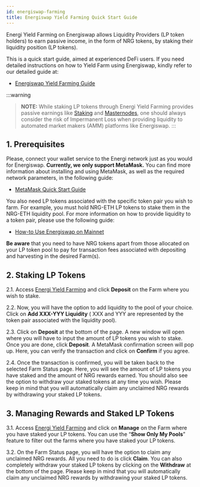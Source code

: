 ```yaml
---
id: energiswap-farming
title: Energiswap Yield Farming Quick Start Guide
---
```


Energi Yield Farming on Energiswap allows Liquidity Providers (LP token holders) to earn passive income, in the form of NRG tokens, by staking their liquidity position (LP tokens).

This is a quick start guide, aimed at experienced DeFi users. If you need detailed instructions on how to Yield Farm using Energiswap, kindly refer to our detailed guide at:

* [Energiswap Yield Farming Guide](./energiswap-farming-how-to.md)

:::warning
> **NOTE:** While staking LP tokens through Energi Yield Farming provides passive earnings like [Staking](https://wiki.energi.world/staking-guide) and [Masternodes](https://wiki.energi.world/masternode-guide), one should always consider the risk of Impermanent Loss when providing liquidity to automated market makers (AMM) platforms like Energiswap.
:::

## 1. Prerequisites

Please, connect your wallet service to the Energi network just as you would for Energiswap. **Currently, we only support MetaMask.** You can find more information about installing and using MetaMask, as well as the required network parameters, in the following guide:

* [MetaMask Quick Start Guide](./quickstart-metamask.md)

You also need LP tokens associated with the specific token pair you wish to farm. For example, you must hold NRG-ETH LP tokens to stake them in the NRG-ETH liquidity pool. For more information on how to provide liquidity to a token pair, please use the following guide:

* [How-to Use Energiswap on Mainnet](./energiswap-mainnet#33-add-liquidity)

**Be aware** that you need to have NRG tokens apart from those allocated on your LP token pool to pay for transaction fees associated with depositing and harvesting in the desired Farm(s).

## 2. Staking LP Tokens

2.1. Access [Energi Yield Farming](https://app.energiswap.exchange/#/farming) and click **Deposit** on the Farm where you wish to stake.

2.2. Now, you will have the option to add liquidity to the pool of your choice. Click on **Add XXX-YYY Liquidity** ( XXX and YYY are represented by the token pair associated with the liquidity pool).

2.3. Click on **Deposit** at the bottom of the page. A new window will open where you will have to input the amount of LP tokens you wish to stake. Once you are done, click **Deposit**. A MetaMask confirmation screen will pop up. Here, you can verify the transaction and click on **Confirm** if you agree.

2.4. Once the transaction is confirmed, you will be taken back to the selected Farm Status page. Here, you will see the amount of LP tokens you have staked and the amount of NRG rewards earned. You should also see the option to withdraw your staked tokens at any time you wish. Please keep in mind that you will automatically claim any unclaimed NRG rewards by withdrawing your staked LP tokens.

## 3. Managing Rewards and Staked LP Tokens

3.1. Access [Energi Yield Farming](https://app.energiswap.exchange/#/farming) and click on **Manage** on the Farm where you have staked your LP tokens. You can use the “**Show Only My Pools**” feature to filter out the farms where you have staked your LP tokens.

3.2. On the Farm Status page, you will have the option to claim any unclaimed NRG rewards. All you need to do is click **Claim**. You can also completely withdraw your staked LP tokens by clicking on the **Withdraw** at the bottom of the page. Please keep in mind that you will automatically claim any unclaimed NRG rewards by withdrawing your staked LP tokens.
